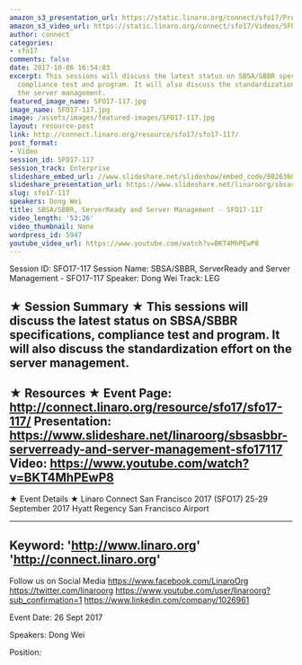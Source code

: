```yaml
---
amazon_s3_presentation_url: https://static.linaro.org/connect/sfo17/Presentations/SFO17-117-ArmServerReady.pdf
amazon_s3_video_url: https://static.linaro.org/connect/sfo17/Videos/SFO17-117%20SBSA%20%20SBBR%2C%20ServerReady%20and%20Server%20Management.mp4
author: connect
categories:
- sfo17
comments: false
date: 2017-10-06 16:54:03
excerpt: This sessions will discuss the latest status on SBSA/SBBR specifications,
  compliance test and program. It will also discuss the standardization effort on
  the server management.
featured_image_name: SFO17-117.jpg
image_name: SFO17-117.jpg
image: /assets/images/featured-images/SFO17-117.jpg
layout: resource-post
link: http://connect.linaro.org/resource/sfo17/sfo17-117/
post_format:
- Video
session_id: SFO17-117
session_track: Enterprise
slideshare_embed_url: //www.slideshare.net/slideshow/embed_code/80263604
slideshare_presentation_url: https://www.slideshare.net/linaroorg/sbsasbbr-serverready-and-server-management-sfo17117
slug: sfo17-117
speakers: Dong Wei
title: SBSA/SBBR, ServerReady and Server Management - SFO17-117
video_length: '53:26'
video_thumbnail: None
wordpress_id: 5947
youtube_video_url: https://www.youtube.com/watch?v=BKT4MhPEwP8
---
```


Session ID: SFO17-117
Session Name: SBSA/SBBR, ServerReady and Server Management - SFO17-117
Speaker: Dong Wei
Track: LEG


★ Session Summary ★
This sessions will discuss the latest status on SBSA/SBBR specifications, compliance test and program. It will also discuss the standardization effort on the server management.
---------------------------------------------------
★ Resources ★
Event Page: http://connect.linaro.org/resource/sfo17/sfo17-117/
Presentation: https://www.slideshare.net/linaroorg/sbsasbbr-serverready-and-server-management-sfo17117
Video: https://www.youtube.com/watch?v=BKT4MhPEwP8
 ---------------------------------------------------

★ Event Details ★
Linaro Connect San Francisco 2017 (SFO17)
25-29 September 2017
Hyatt Regency San Francisco Airport

---------------------------------------------------
Keyword:
'http://www.linaro.org'
'http://connect.linaro.org'
---------------------------------------------------
Follow us on Social Media
https://www.facebook.com/LinaroOrg
https://twitter.com/linaroorg
https://www.youtube.com/user/linaroorg?sub_confirmation=1
https://www.linkedin.com/company/1026961

Event Date: 26 Sept 2017

Speakers: Dong Wei

Position: